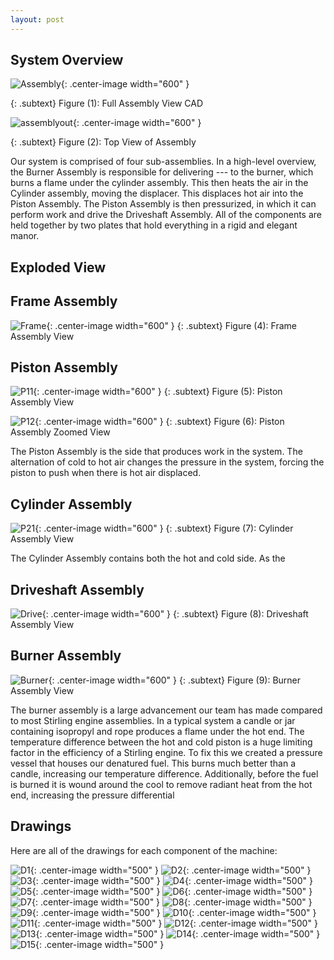 ```yaml
---
layout: post
---
```

## System Overview
 ![Assembly](https://eliaswheatfall.github.io/StirlingEngineOne/assets/fullassembly.png){: .center-image width="600" }

{: .subtext}
Figure (1): Full Assembly View CAD
 
![assemblyout](https://eliaswheatfall.github.io/StirlingEngineOne/assets/topview.png){: .center-image width="600" }

{: .subtext}
Figure (2): Top View of Assembly

Our system is comprised of four sub-assemblies. In a high-level overview, the Burner Assembly is responsible for delivering --- to the burner, which burns a flame under the cylinder assembly. This then heats the air in the Cylinder assembly, moving the displacer. This displaces hot air into the Piston Assembly. The Piston Assembly is then pressurized, in which it can perform work and drive the Driveshaft Assembly. All of the components are held together by two plates that hold everything in a rigid and elegant manor. 

## Exploded View 

## Frame Assembly
![Frame](https://eliaswheatfall.github.io/StirlingEngineOne/assets/frame.png){: .center-image width="600" }
{: .subtext}
Figure (4): Frame Assembly View

## Piston Assembly

![P11](https://eliaswheatfall.github.io/StirlingEngineOne/assets/pistonone.png){: .center-image width="600" }
{: .subtext}
Figure (5): Piston Assembly View

![P12](https://eliaswheatfall.github.io/StirlingEngineOne/assets/coldhotzoom.png){: .center-image width="600" }
{: .subtext}
Figure (6): Piston Assembly Zoomed View

The Piston Assembly is the side that produces work in the system. The alternation of cold to hot air changes the pressure in the system, forcing the piston to push when there is hot air displaced. 

## Cylinder Assembly

![P21](https://eliaswheatfall.github.io/StirlingEngineOne/assets/pistontwo.png){: .center-image width="600" }
{: .subtext}
Figure (7): Cylinder Assembly View

The Cylinder Assembly contains both the hot and cold side. As the 

## Driveshaft Assembly
![Drive](https://eliaswheatfall.github.io/StirlingEngineOne/assets/flywheel.png){: .center-image width="600" }
{: .subtext}
Figure (8): Driveshaft Assembly View

## Burner Assembly

![Burner](https://eliaswheatfall.github.io/StirlingEngineOne/assets/gascan.png){: .center-image width="600" }
{: .subtext}
Figure (9): Burner Assembly View

The burner assembly is a large advancement our team has made compared to most Stirling engine assemblies. In a typical system a candle or jar containing isopropyl and rope produces a flame under the hot end. The temperature difference between the hot and cold piston is a huge limiting factor in the efficiency of a Stirling engine. To fix this we created a pressure vessel that houses our denatured  fuel. This burns much better than a candle, increasing our temperature difference. Additionally, before the fuel is burned it is wound around the cool to remove radiant heat from the hot end, increasing the pressure differential

## Drawings

Here are all of the drawings for each component of the machine: 

![D1](https://eliaswheatfall.github.io/StirlingEngineOne/assets/pi-01.png){: .center-image width="500" }
![D2](https://eliaswheatfall.github.io/StirlingEngineOne/assets/cl-03.png){: .center-image width="500" }
![D3](https://eliaswheatfall.github.io/StirlingEngineOne/assets/clock_cage_plate_back.png){: .center-image width="500" }
![D4](https://eliaswheatfall.github.io/StirlingEngineOne/assets/clock_cage_plate_front.png){: .center-image width="500" }
![D5](https://eliaswheatfall.github.io/StirlingEngineOne/assets/cold_cylinder.png){: .center-image width="500" }
![D6](https://eliaswheatfall.github.io/StirlingEngineOne/assets/cy-06.png){: .center-image width="500" }
![D7](https://eliaswheatfall.github.io/StirlingEngineOne/assets/displacer.png){: .center-image width="500" }
![D8](https://eliaswheatfall.github.io/StirlingEngineOne/assets/displacer_shaft.png){: .center-image width="500" }
![D9](https://eliaswheatfall.github.io/StirlingEngineOne/assets/dr-02.png){: .center-image width="500" }
![D10](https://eliaswheatfall.github.io/StirlingEngineOne/assets/dr-03.png){: .center-image width="500" }
![D11](https://eliaswheatfall.github.io/StirlingEngineOne/assets/fly_wheel.png){: .center-image width="500" }
![D12](https://eliaswheatfall.github.io/StirlingEngineOne/assets/hot_cylinder.png){: .center-image width="500" }
![D13](https://eliaswheatfall.github.io/StirlingEngineOne/assets/lank_adapter.png){: .center-image width="500" }
![D14](https://eliaswheatfall.github.io/StirlingEngineOne/assets/nozzle_clamp.png){: .center-image width="500" }
![D15](https://eliaswheatfall.github.io/StirlingEngineOne/assets/nozzle_holder.png){: .center-image width="500" }

